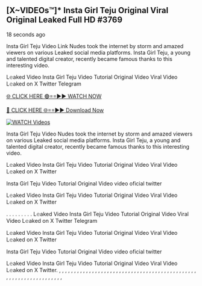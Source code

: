 ## [X~VIDEOs™]* Insta Girl Teju Original Viral Original Leaked Full HD #3769

18 seconds ago

Insta Girl Teju Video Link Nudes took the internet by storm and amazed viewers on various Leaked social media platforms. Insta Girl Teju, a young and talented digital creator, recently became famous thanks to this interesting video.

L𝚎aked Video Insta Girl Teju Video Tutorial Original Video Viral Video L𝚎aked on X Twitter Telegram

[🌐 CLICK HERE 🟢==►► WATCH NOW](https://dekho-ki-hoy-07-2k25.blogspot.com/2025/01/viral-on.html)

[🔴 CLICK HERE 🌐==►► Download Now](https://dekho-ki-hoy-07-2k25.blogspot.com/2025/01/viral-on.html)

[![WATCH Videos](https://i.imgur.com/dJHk4Zq.gif)](https://dekho-ki-hoy-07-2k25.blogspot.com/2025/01/viral-on.html)

Insta Girl Teju Video Nudes took the internet by storm and amazed viewers on various Leaked social media platforms. Insta Girl Teju, a young and talented digital creator, recently became famous thanks to this interesting video.

L𝚎aked Video Insta Girl Teju Video Tutorial Original Video Viral Video L𝚎aked on X Twitter

Insta Girl Teju Video Tutorial Original Video video oficial twitter

L𝚎aked Video Insta Girl Teju Video Tutorial Original Video Viral Video L𝚎aked on X Twitter

. . . . . . . . . L𝚎aked Video Insta Girl Teju Video Tutorial Original Video Viral Video L𝚎aked on X Twitter Telegram

L𝚎aked Video Insta Girl Teju Video Tutorial Original Video Viral Video L𝚎aked on X Twitter

Insta Girl Teju Video Tutorial Original Video video oficial twitter

L𝚎aked Video Insta Girl Teju Video Tutorial Original Video Viral Video L𝚎aked on X Twitter.
,
,
,
,
,
,
,
,
,
,
,
,
,
,
,
,
,
,
,
,
,
,
,
,
,
,
,
,
,
,
,
,
,
,
,
,
,
,
,
,
,
,
,
,
,
,
,
,
,
,
,
,
,
,
,
,
,
,
,
,
,
,
,
,
,